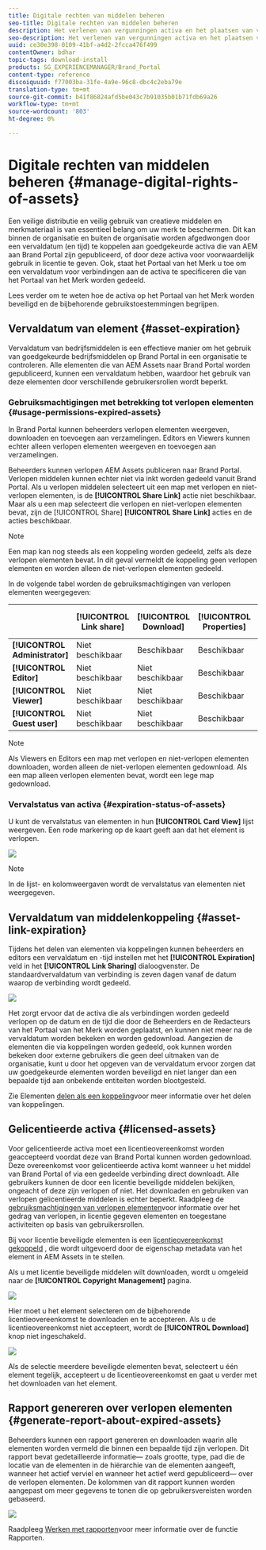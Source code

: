 ```yaml
---
title: Digitale rechten van middelen beheren
seo-title: Digitale rechten van middelen beheren
description: Het verlenen van vergunningen activa en het plaatsen van vervaldatum voor activa en gedeelde verbindingen verzekeren gecontroleerd gebruik van deze activa en beschermen hen.
seo-description: Het verlenen van vergunningen activa en het plaatsen van vervaldatum voor activa en gedeelde verbindingen verzekeren gecontroleerd gebruik van deze activa en beschermen hen.
uuid: ce30e398-0109-41bf-a4d2-2fcca476f499
contentOwner: bdhar
topic-tags: download-install
products: SG_EXPERIENCEMANAGER/Brand_Portal
content-type: reference
discoiquuid: f77003ba-31fe-4a9e-96c8-dbc4c2eba79e
translation-type: tm+mt
source-git-commit: b41f86824afd5be043c7b91035b01b71fdb69a26
workflow-type: tm+mt
source-wordcount: '803'
ht-degree: 0%

---
```



# Digitale rechten van middelen beheren {#manage-digital-rights-of-assets}

Een veilige distributie en veilig gebruik van creatieve middelen en merkmateriaal is van essentieel belang om uw merk te beschermen. Dit kan binnen de organisatie en buiten de organisatie worden afgedwongen door een vervaldatum (en tijd) te koppelen aan goedgekeurde activa die van AEM aan Brand Portal zijn gepubliceerd, of door deze activa voor voorwaardelijk gebruik in licentie te geven. Ook, staat het Portaal van het Merk u toe om een vervaldatum voor verbindingen aan de activa te specificeren die van het Portaal van het Merk worden gedeeld.

Lees verder om te weten hoe de activa op het Portaal van het Merk worden beveiligd en de bijbehorende gebruikstoestemmingen begrijpen.

## Vervaldatum van element {#asset-expiration}

Vervaldatum van bedrijfsmiddelen is een effectieve manier om het gebruik van goedgekeurde bedrijfsmiddelen op Brand Portal in een organisatie te controleren. Alle elementen die van AEM Assets naar Brand Portal worden gepubliceerd, kunnen een vervaldatum hebben, waardoor het gebruik van deze elementen door verschillende gebruikersrollen wordt beperkt.

### Gebruiksmachtigingen met betrekking tot verlopen elementen {#usage-permissions-expired-assets}

In Brand Portal kunnen beheerders verlopen elementen weergeven, downloaden en toevoegen aan verzamelingen. Editors en Viewers kunnen echter alleen verlopen elementen weergeven en toevoegen aan verzamelingen.

Beheerders kunnen verlopen AEM Assets publiceren naar Brand Portal. Verlopen middelen kunnen echter niet via inkt worden gedeeld vanuit Brand Portal. Als u verlopen middelen selecteert uit een map met verlopen en niet-verlopen elementen, is de **[!UICONTROL Share Link]** actie niet beschikbaar. Maar als u een map selecteert die verlopen en niet-verlopen elementen bevat, zijn de [!UICONTROL Share] **[!UICONTROL Share Link]** acties en de acties beschikbaar.

>[!NOTE]
>
>Een map kan nog steeds als een koppeling worden gedeeld, zelfs als deze verlopen elementen bevat. In dit geval vermeldt de koppeling geen verlopen elementen en worden alleen de niet-verlopen elementen gedeeld.

In de volgende tabel worden de gebruiksmachtigingen van verlopen elementen weergegeven:

|  | **[!UICONTROL Link share]** | **[!UICONTROL Download]** | **[!UICONTROL Properties]** | **[!UICONTROL Add to collection]** | **[!UICONTROL Delete]** |
|---|---|---|---|---|---|
| **[!UICONTROL Administrator]** | Niet beschikbaar | Beschikbaar | Beschikbaar | Beschikbaar | Beschikbaar |
| **[!UICONTROL Editor]** | Niet beschikbaar | Niet beschikbaar | Beschikbaar | Beschikbaar | Niet beschikbaar |
| **[!UICONTROL Viewer]** | Niet beschikbaar | Niet beschikbaar | Beschikbaar | Beschikbaar | Niet beschikbaar |
| **[!UICONTROL Guest user]** | Niet beschikbaar | Niet beschikbaar | Beschikbaar | Beschikbaar | Niet beschikbaar |

>[!NOTE]
>
>Als Viewers en Editors een map met verlopen en niet-verlopen elementen downloaden, worden alleen de niet-verlopen elementen gedownload. Als een map alleen verlopen elementen bevat, wordt een lege map gedownload.

### Vervalstatus van activa {#expiration-status-of-assets}

U kunt de vervalstatus van elementen in hun **[!UICONTROL Card View]** lijst weergeven. Een rode markering op de kaart geeft aan dat het element is verlopen.

![](assets/expired_assets_cardview.png)

>[!NOTE]
>
>In de lijst- en kolomweergaven wordt de vervalstatus van elementen niet weergegeven.

## Vervaldatum van middelenkoppeling {#asset-link-expiration}

Tijdens het delen van elementen via koppelingen kunnen beheerders en editors een vervaldatum en -tijd instellen met het **[!UICONTROL Expiration]** veld in het **[!UICONTROL Link Sharing]** dialoogvenster. De standaardvervaldatum van verbinding is zeven dagen vanaf de datum waarop de verbinding wordt gedeeld.

![](assets/asset-link-sharing.png)

Het zorgt ervoor dat de activa die als verbindingen worden gedeeld verlopen op de datum en de tijd die door de Beheerders en de Redacteurs van het Portaal van het Merk worden geplaatst, en kunnen niet meer na de vervaldatum worden bekeken en worden gedownload. Aangezien de elementen die via koppelingen worden gedeeld, ook kunnen worden bekeken door externe gebruikers die geen deel uitmaken van de organisatie, kunt u door het opgeven van de vervaldatum ervoor zorgen dat uw goedgekeurde elementen worden beveiligd en niet langer dan een bepaalde tijd aan onbekende entiteiten worden blootgesteld.

Zie Elementen [delen als een koppeling](../using/brand-portal-link-share.md)voor meer informatie over het delen van koppelingen.

## Gelicentieerde activa {#licensed-assets}

Voor gelicentieerde activa moet een licentieovereenkomst worden geaccepteerd voordat deze van Brand Portal kunnen worden gedownload. Deze overeenkomst voor gelicentieerde activa komt wanneer u het middel van Brand Portal of via een gedeelde verbinding direct downloadt. Alle gebruikers kunnen de door een licentie beveiligde middelen bekijken, ongeacht of deze zijn verlopen of niet. Het downloaden en gebruiken van verlopen gelicentieerde middelen is echter beperkt. Raadpleeg de [gebruiksmachtigingen van verlopen elementen](../using/manage-digital-rights-of-assets.md#usage-permissions-expired-assets)voor informatie over het gedrag van verlopen, in licentie gegeven elementen en toegestane activiteiten op basis van gebruikersrollen.

Bij voor licentie beveiligde elementen is een [licentieovereenkomst gekoppeld](https://helpx.adobe.com/experience-manager/6-5/assets/using/drm.html#DigitalRightsManagementinAssets) , die wordt uitgevoerd door de eigenschap [](https://helpx.adobe.com/experience-manager/6-5/assets/using/drm.html#DigitalRightsManagementinAssets) metadata van het element in AEM Assets in te stellen.

Als u met licentie beveiligde middelen wilt downloaden, wordt u omgeleid naar de **[!UICONTROL Copyright Management]** pagina.

![](assets/asset-copyright-mgmt.png)

Hier moet u het element selecteren om de bijbehorende licentieovereenkomst te downloaden en te accepteren. Als u de licentieovereenkomst niet accepteert, wordt de **[!UICONTROL Download]** knop niet ingeschakeld.

![](assets/licensed-asset-download-2.png)

Als de selectie meerdere beveiligde elementen bevat, selecteert u één element tegelijk, accepteert u de licentieovereenkomst en gaat u verder met het downloaden van het element.

## Rapport genereren over verlopen elementen {#generate-report-about-expired-assets}

Beheerders kunnen een rapport genereren en downloaden waarin alle elementen worden vermeld die binnen een bepaalde tijd zijn verlopen. Dit rapport bevat gedetailleerde informatie— zoals grootte, type, pad die de locatie van de elementen in de hiërarchie van de elementen aangeeft, wanneer het actief verviel en wanneer het actief werd gepubliceerd— over de verlopen elementen. De kolommen van dit rapport kunnen worden aangepast om meer gegevens te tonen die op gebruikersvereisten worden gebaseerd.

![](assets/assets-expired.png)

Raadpleeg [Werken met rapporten](../using/brand-portal-reports.md#work-with-reports)voor meer informatie over de functie Rapporten.
